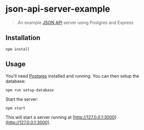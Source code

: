 # json-api-server-example

> An example [JSON API](http://jsonapi.org/) server using Postgres and Express

## Installation

```
npm install
```

## Usage

You'll need [Postgres](http://www.postgresql.org/) installed and running. You can then setup the database:

```
npm run setup-database
```

Start the server:

```
npm start
```

This will start a server running at [http://127.0.0.1:3000](http://127.0.0.1:3000).
